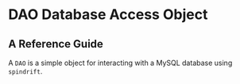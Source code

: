 # DAO Database Access Object
## A Reference Guide

A `DAO` is a simple object for interacting with a MySQL database using `spindrift`.
